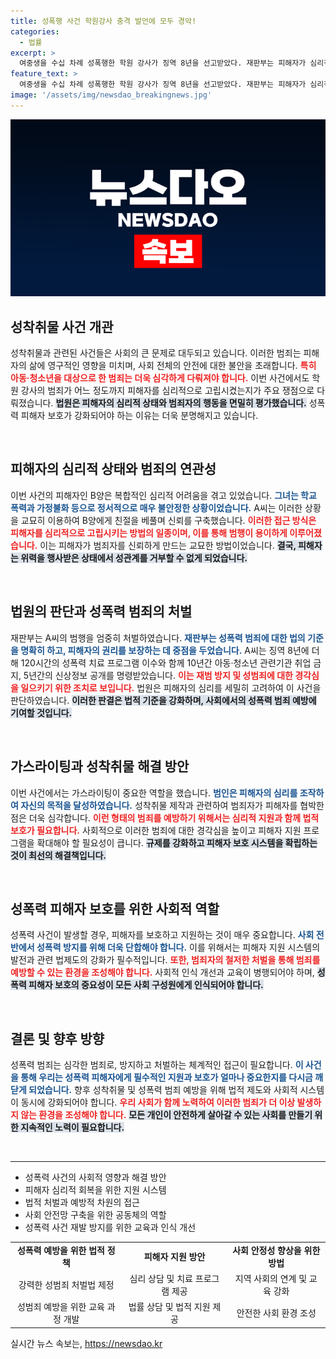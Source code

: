```yaml
---
title: 성폭행 사건 학원강사 충격 발언에 모두 경악!
categories:
  - 법률
excerpt: >
  여중생을 수십 차례 성폭행한 학원 강사가 징역 8년을 선고받았다. 재판부는 피해자가 심리적으로 불안정한 상태였기에 신뢰를 이용한 성착취가 명백하다고 판단했다. 끔찍한 범죄에 대한 정의가 내려진 이번 사건, 자세한 내용은 클릭해 확인하세요!
feature_text: >
  여중생을 수십 차례 성폭행한 학원 강사가 징역 8년을 선고받았다. 재판부는 피해자가 심리적으로 불안정한 상태였기에 신뢰를 이용한 성착취가 명백하다고 판단했다. 끔찍한 범죄에 대한 정의가 내려진 이번 사건, 자세한 내용은 클릭해 확인하세요!
image: '/assets/img/newsdao_breakingnews.jpg'
---
```


<p><img src="/assets/img/newsdao_breakingnews.jpg" alt="flaretime 속보" /></p>

<p><html>
<head>
<title>성착취물 및 성폭행 사건의 법적 대응과 피해자 보호</title>
</head>
<body></p>

<h2 data-ke-size="size26">성착취물 사건 개관</h2>

<p data-ke-size="size16">성착취물과 관련된 사건들은 사회의 큰 문제로 대두되고 있습니다. 이러한 범죄는 피해자의 삶에 영구적인 영향을 미치며, 사회 전체의 안전에 대한 불안을 초래합니다. <b><span style="color: #ee2323;">특히 아동·청소년을 대상으로 한 범죄는 더욱 심각하게 다뤄져야 합니다.</span></b> 이번 사건에서도 학원 강사의 범죄가 어느 정도까지 피해자를 심리적으로 고립시켰는지가 주요 쟁점으로 다뤄졌습니다. <b><span style="background-color: #21538527;">법원은 피해자의 심리적 상태와 범죄자의 행동을 면밀히 평가했습니다.</span></b> 성폭력 피해자 보호가 강화되어야 하는 이유는 더욱 분명해지고 있습니다.</p>

<p data-ke-size="size16">&nbsp;</p>

<h2 data-ke-size="size26">피해자의 심리적 상태와 범죄의 연관성</h2>

<p data-ke-size="size16">이번 사건의 피해자인 B양은 복합적인 심리적 어려움을 겪고 있었습니다. <b><span style="color: #1a5490;">그녀는 학교 폭력과 가정불화 등으로 정서적으로 매우 불안정한 상황이었습니다.</span></b> A씨는 이러한 상황을 교묘히 이용하여 B양에게 친절을 베풀며 신뢰를 구축했습니다. <b><span style="color: #ee2323;">이러한 접근 방식은 피해자를 심리적으로 고립시키는 방법의 일종이며, 이를 통해 범행이 용이하게 이루어졌습니다.</span></b> 이는 피해자가 범죄자를 신뢰하게 만드는 교묘한 방법이었습니다. <b><span style="background-color: #21538527;">결국, 피해자는 위력을 행사받은 상태에서 성관계를 거부할 수 없게 되었습니다.</span></b></p>

<p data-ke-size="size16">&nbsp;</p>

<h2 data-ke-size="size26">법원의 판단과 성폭력 범죄의 처벌</h2>

<p data-ke-size="size16">재판부는 A씨의 범행을 엄중히 처벌하였습니다. <b><span style="color: #1a5490;">재판부는 성폭력 범죄에 대한 법의 기준을 명확히 하고, 피해자의 권리를 보장하는 데 중점을 두었습니다.</span></b> A씨는 징역 8년에 더해 120시간의 성폭력 치료 프로그램 이수와 함께 10년간 아동·청소년 관련기관 취업 금지, 5년간의 신상정보 공개를 명령받았습니다. <b><span style="color: #ee2323;">이는 재범 방지 및 성범죄에 대한 경각심을 일으키기 위한 조치로 보입니다.</span></b> 법원은 피해자의 심리를 세밀히 고려하여 이 사건을 판단하였습니다. <b><span style="background-color: #21538527;">이러한 판결은 법적 기준을 강화하며, 사회에서의 성폭력 범죄 예방에 기여할 것입니다.</span></b></p>

<p data-ke-size="size16">&nbsp;</p>

<h2 data-ke-size="size26">가스라이팅과 성착취물 해결 방안</h2>

<p data-ke-size="size16">이번 사건에서는 가스라이팅이 중요한 역할을 했습니다. <b><span style="color: #1a5490;">범인은 피해자의 심리를 조작하여 자신의 목적을 달성하였습니다.</span></b> 성착취물 제작과 관련하여 범죄자가 피해자를 협박한 점은 더욱 심각합니다. <b><span style="color: #ee2323;">이런 형태의 범죄를 예방하기 위해서는 심리적 지원과 함께 법적 보호가 필요합니다.</span></b> 사회적으로 이러한 범죄에 대한 경각심을 높이고 피해자 지원 프로그램을 확대해야 할 필요성이 큽니다. <b><span style="background-color: #21538527;">규제를 강화하고 피해자 보호 시스템을 확립하는 것이 최선의 해결책입니다.</span></b></p>

<p data-ke-size="size16">&nbsp;</p>

<h2 data-ke-size="size26">성폭력 피해자 보호를 위한 사회적 역할</h2>

<p data-ke-size="size16">성폭력 사건이 발생할 경우, 피해자를 보호하고 지원하는 것이 매우 중요합니다. <b><span style="color: #1a5490;">사회 전반에서 성폭력 방지를 위해 더욱 단합해야 합니다.</span></b> 이를 위해서는 피해자 지원 시스템의 발전과 관련 법제도의 강화가 필수적입니다. <b><span style="color: #ee2323;">또한, 범죄자의 철저한 처벌을 통해 범죄를 예방할 수 있는 환경을 조성해야 합니다.</span></b> 사회적 인식 개선과 교육이 병행되어야 하며, <b><span style="background-color: #21538527;">성폭력 피해자 보호의 중요성이 모든 사회 구성원에게 인식되어야 합니다.</span></b></p>

<p data-ke-size="size16">&nbsp;</p>

<h2 data-ke-size="size26">결론 및 향후 방향</h2>

<p data-ke-size="size16">성폭력 범죄는 심각한 범죄로, 방지하고 처벌하는 체계적인 접근이 필요합니다. <b><span style="color: #1a5490;">이 사건을 통해 우리는 성폭력 피해자에게 필수적인 지원과 보호가 얼마나 중요한지를 다시금 깨닫게 되었습니다.</span></b> 향후 성착취물 및 성폭력 범죄 예방을 위해 법적 제도와 사회적 시스템이 동시에 강화되어야 합니다. <b><span style="color: #ee2323;">우리 사회가 함께 노력하여 이러한 범죄가 더 이상 발생하지 않는 환경을 조성해야 합니다.</span></b> <b><span style="background-color: #21538527;">모든 개인이 안전하게 살아갈 수 있는 사회를 만들기 위한 지속적인 노력이 필요합니다.</span></b></p>

<p data-ke-size="size16">&nbsp;</p>

<hr>

<ul>
<li>성폭력 사건의 사회적 영향과 해결 방안</li>
<li>피해자 심리적 회복을 위한 지원 시스템</li>
<li>법적 처벌과 예방적 차원의 접근</li>
<li>사회 안전망 구축을 위한 공동체의 역할</li>
<li>성폭력 사건 재발 방지를 위한 교육과 인식 개선</li>
</ul>

<table style="border-collapse: collapse; width: 100%;">
<tr>
<td style="text-align: center; height: 17px;"><b>성폭력 예방을 위한 법적 정책</b></td>
<td style="text-align: center; height: 17px;"><b>피해자 지원 방안</b></td>
<td style="text-align: center; height: 17px;"><b>사회 안정성 향상을 위한 방법</b></td>
</tr>
<tr>
<td style="text-align: center; height: 17px;">강력한 성범죄 처벌법 제정</td>
<td style="text-align: center; height: 17px;">심리 상담 및 치료 프로그램 제공</td>
<td style="text-align: center; height: 17px;">지역 사회의 연계 및 교육 강화</td>
</tr>
<tr>
<td style="text-align: center; height: 17px;">성범죄 예방을 위한 교육 과정 개발</td>
<td style="text-align: center; height: 17px;">법률 상담 및 법적 지원 제공</td>
<td style="text-align: center; height: 17px;">안전한 사회 환경 조성</td>
</tr>
</table>

<p></body>
</html></p>
실시간 뉴스 속보는, <a href="https://newsdao.kr" rel="dofollow">https://newsdao.kr</a>


